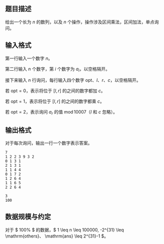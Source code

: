 ## 题目描述

给出一个长为 $n$ 的数列，以及 $n$ 个操作，操作涉及区间乘法，区间加法，单点询问。

## 输入格式

第一行输入一个数字 $n$。

第二行输入 $n$ 个数字，第 $i$ 个数字为 $a_i$，以空格隔开。

接下来输入 $n$ 行询问，每行输入四个数字 $\mathrm{opt}$、$l$、$r$、$c$，以空格隔开。

若 $\mathrm{opt} = 0$，表示将位于 $[l, r]$ 的之间的数字都加 $c$。

若 $\mathrm{opt} = 1$，表示将位于 $[l, r]$ 的之间的数字都乘 $c$。

若 $\mathrm{opt} = 2$，表示询问 $a_r$ 的值 $\mathop{\mathrm{mod}} 10007$（$l$ 和 $c$ 忽略）。

## 输出格式

对于每次询问，输出一行一个数字表示答案。

```input1
7
1 2 2 3 9 3 2
0 1 3 1
2 1 3 1
1 1 4 4
0 1 7 2
1 2 6 4
1 1 6 5
2 2 6 4
```

```output1
3
100
```

## 数据规模与约定

对于 $ 100\% $ 的数据，$ 1 \leq n \leq 100000, -2^{31} \leq \mathrm{others}$、$ \mathrm{ans} \leq 2^{31}-1 $。